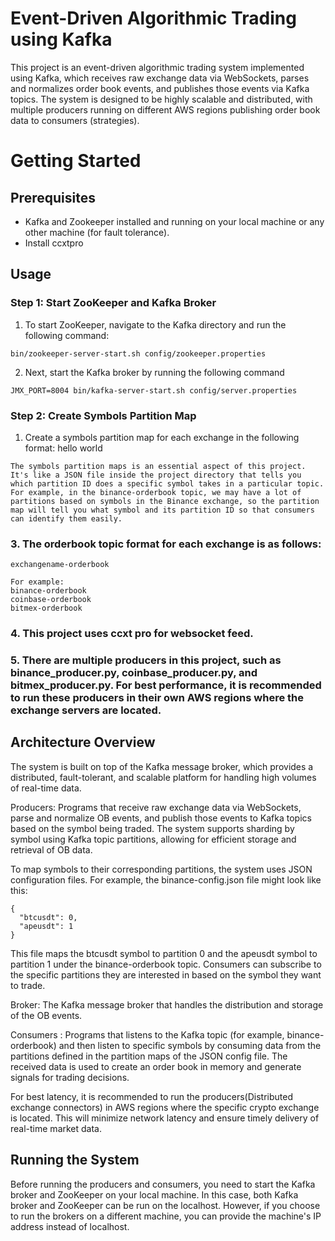 
# Event-Driven Algorithmic Trading using Kafka
This project is an event-driven algorithmic trading system implemented using Kafka, which receives raw exchange data via WebSockets, parses and normalizes order book events, and publishes those events via Kafka topics. The system is designed to be highly scalable and distributed, with multiple producers running on different AWS regions publishing order book data to consumers (strategies). 

# Getting Started 

## Prerequisites
  * Kafka and Zookeeper installed and running on your local machine or any other machine (for fault tolerance).
  * Install ccxtpro

## Usage 
  ### Step 1: Start ZooKeeper and Kafka Broker
  1. To start ZooKeeper, navigate to the Kafka directory and run the following command:
  ```
  bin/zookeeper-server-start.sh config/zookeeper.properties
  ```
  2. Next, start the Kafka broker by running the following command
  ```
  JMX_PORT=8004 bin/kafka-server-start.sh config/server.properties 
  ```

  ### Step 2: Create Symbols Partition Map
  1. Create a symbols partition map for each exchange in the following format:
    hello world 


    The symbols partition maps is an essential aspect of this project. It's like a JSON file inside the project directory that tells you which partition ID does a specific symbol takes in a particular topic. For example, in the binance-orderbook topic, we may have a lot of partitions based on symbols in the Binance exchange, so the partition map will tell you what symbol and its partition ID so that consumers can identify them easily.

### 3. The orderbook topic format for each exchange is as follows:

    exchangename-orderbook

    For example:
    binance-orderbook
    coinbase-orderbook
    bitmex-orderbook

### 4. This project uses ccxt pro for websocket feed.

### 5. There are multiple producers in this project, such as binance_producer.py, coinbase_producer.py, and bitmex_producer.py. For best performance, it is recommended to run these producers in their own AWS regions where the exchange servers are located.









## Architecture Overview

The system is built on top of the Kafka message broker, which provides a distributed, fault-tolerant, and scalable platform for handling high volumes of real-time data.

Producers: Programs that receive raw exchange data via WebSockets, parse and normalize OB events, and publish those events to Kafka topics based on the symbol being traded. The system supports sharding by symbol using Kafka topic partitions, allowing for efficient storage and retrieval of OB data.

To map symbols to their corresponding partitions, the system uses JSON configuration files. For example, the binance-config.json file might look like this:
```
{
  "btcusdt": 0,
  "apeusdt": 1
}
```
This file maps the btcusdt symbol to partition 0 and the apeusdt symbol to partition 1 under the binance-orderbook topic. Consumers can subscribe to the specific partitions they are interested in based on the symbol they want to trade.

Broker: The Kafka message broker that handles the distribution and storage of the OB events.

Consumers :  Programs that listens to the Kafka topic (for example, binance-orderbook) and then listen to specific symbols by consuming data from the partitions defined in the partition maps of the JSON config file. The received data is used to create an order book in memory and generate signals for trading decisions.

For best latency, it is recommended to run the producers(Distributed exchange connectors) in AWS regions where the specific crypto exchange is located. This will minimize network latency and ensure timely delivery of real-time market data.

## Running the System

Before running the producers and consumers, you need to start the Kafka broker and ZooKeeper on your local machine. In this case, both Kafka broker and ZooKeeper can be run on the localhost. However, if you choose to run the brokers on a different machine, you can provide the machine's IP address instead of localhost.






